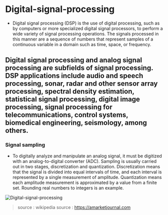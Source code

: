 # Digital-signal-processing

* Digital signal processing (DSP) is the use of digital processing, such as by computers or more specialized digital signal processors, to perform a wide variety of signal processing operations. The signals processed in this manner are a sequence of numbers that represent samples of a continuous variable in a domain such as time, space, or frequency.

Digital signal processing and analog signal processing are subfields of signal processing. DSP applications include audio and speech processing, sonar, radar and other sensor array processing, spectral density estimation, statistical signal processing, digital image processing, signal processing for telecommunications, control systems, biomedical engineering, seismology, among others.
---

### Signal sampling

* To digitally analyze and manipulate an analog signal, it must be digitized with an analog-to-digital converter (ADC). Sampling is usually carried out in two stages, discretization and quantization. Discretization means that the signal is divided into equal intervals of time, and each interval is represented by a single measurement of amplitude. Quantization means each amplitude measurement is approximated by a value from a finite set. Rounding real numbers to integers is an example.

![Digital-signal-processing](https://amarketjournal.com/wp-content/uploads/2018/12/90160.jpg)

> source : wikipedia
> source : https://amarketjournal.com
